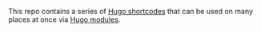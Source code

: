 This repo contains a series of [Hugo shortcodes](https://gohugo.io/content-management/shortcodes/) that can be used on many places at once via [Hugo modules](https://gohugo.io/hugo-modules/).
